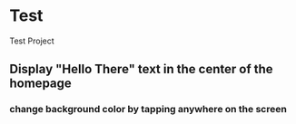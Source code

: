 # Test

Test Project

## Display "Hello There" text in the center of the homepage

### change background color by tapping anywhere on the screen


